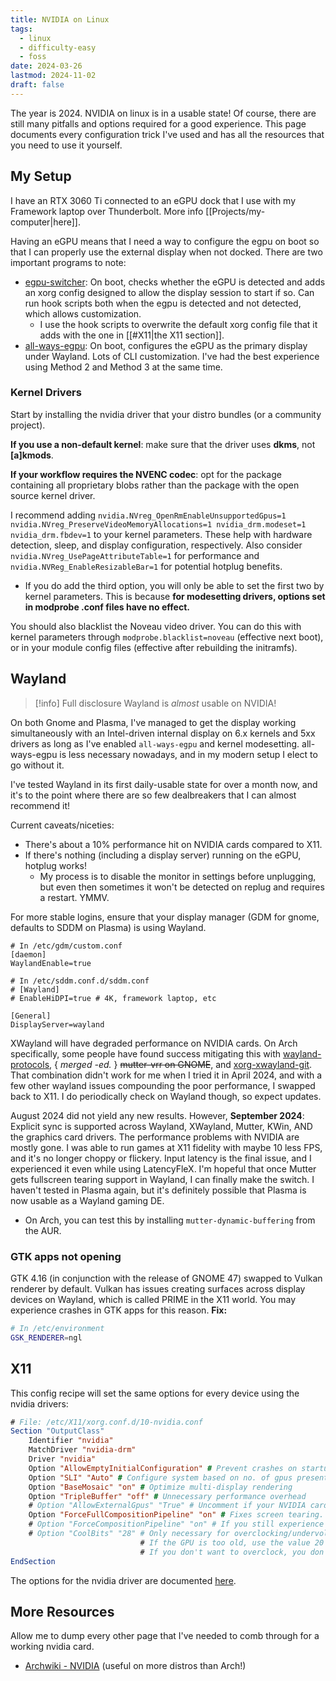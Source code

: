 ```yaml
---
title: NVIDIA on Linux
tags:
  - linux
  - difficulty-easy
  - foss
date: 2024-03-26
lastmod: 2024-11-02
draft: false
---
```

The year is 2024. NVIDIA on linux is in a usable state! Of course, there are still many pitfalls and options required for a good experience. This page documents every configuration trick I've used and has all the resources that you need to use it yourself.

## My Setup
I have an RTX 3060 Ti connected to an eGPU dock that I use with my Framework laptop over Thunderbolt. More info [[Projects/my-computer|here]].

Having an eGPU means that I need a way to configure the egpu on boot so that I can properly use the external display when not docked. There are two important programs to note:
- [egpu-switcher](https://github.com/hertg/egpu-switcher): On boot, checks whether the eGPU is detected and adds an xorg config designed to allow the display session to start if so. Can run hook scripts both when the egpu is detected and not detected, which allows customization.
	- I use the hook scripts to overwrite the default xorg config file that it adds with the one in [[#X11|the X11 section]].
- [all-ways-egpu](https://github.com/ewagner12/all-ways-egpu): On boot, configures the eGPU as the primary display under Wayland. Lots of CLI customization. I've had the best experience using Method 2 and Method 3 at the same time.
### Kernel Drivers
Start by installing the nvidia driver that your distro bundles (or a community project).

**If you use a non-default kernel**: make sure that the driver uses **dkms**, not **\[a\]kmods**.

**If your workflow requires the NVENC codec**: opt for the package containing all proprietary blobs rather than the package with the open source kernel driver.

I recommend adding `nvidia.NVreg_OpenRmEnableUnsupportedGpus=1 nvidia.NVreg_PreserveVideoMemoryAllocations=1 nvidia_drm.modeset=1 nvidia_drm.fbdev=1` to your kernel parameters. These help with hardware detection, sleep, and display configuration, respectively. Also consider `nvidia.NVreg_UsePageAttributeTable=1` for performance and `nvidia.NVReg_EnableResizableBar=1` for potential hotplug benefits.
- If you do add the third option, you will only be able to set the first two by kernel parameters. This is because **for modesetting drivers, options set in modprobe .conf files have no effect.**

You should also blacklist the Noveau video driver. You can do this with kernel parameters through `modprobe.blacklist=noveau` (effective next boot), or in your module config files (effective after rebuilding the initramfs).
## Wayland
> [!info] Full disclosure
> Wayland is *almost* usable on NVIDIA!

On both Gnome and Plasma, I've managed to get the display working simultaneously with an Intel-driven internal display on 6.x kernels and 5xx drivers as long as I've enabled `all-ways-egpu` and kernel modesetting. all-ways-egpu is less necessary nowadays, and in my modern setup I elect to go without it. 

I've tested Wayland in its first daily-usable state for over a month now, and it's to the point where there are so few dealbreakers that I can almost recommend it!

Current caveats/niceties:
- There's about a 10% performance hit on NVIDIA cards compared to X11.
- If there's nothing (including a display server) running on the eGPU, hotplug works!
	- My process is to disable the monitor in settings before unplugging, but even then sometimes it won't be detected on replug and requires a restart. YMMV.

For more stable logins, ensure that your display manager (GDM for gnome, defaults to SDDM on Plasma) is using Wayland.

```
# In /etc/gdm/custom.conf
[daemon]
WaylandEnable=true
```

```
# In /etc/sddm.conf.d/sddm.conf
# [Wayland]
# EnableHiDPI=true # 4K, framework laptop, etc

[General]
DisplayServer=wayland
```

XWayland will have degraded performance on NVIDIA cards. On Arch specifically, some people have found success mitigating this with [wayland-protocols](https://archlinux.org/packages/extra/any/wayland-protocols/), { *merged -ed.* } ~~mutter-vrr on GNOME~~, and [xorg-xwayland-git](https://aur.archlinux.org/packages/xorg-xwayland-git). That combination didn't work for me when I tried it in April 2024, and with a few other wayland issues compounding the poor performance, I swapped back to X11. I do periodically check on Wayland though, so expect updates.

August 2024 did not yield any new results. However, **September 2024**: Explicit sync is supported across Wayland, XWayland, Mutter, KWin, AND the graphics card drivers. The performance problems with NVIDIA are mostly gone. I was able to run games at X11 fidelity with maybe 10 less FPS, and it's no longer choppy or flickery. Input latency is the final issue, and I experienced it even while using LatencyFleX. I'm hopeful that once Mutter gets fullscreen tearing support in Wayland, I can finally make the switch. I haven't tested in Plasma again, but it's definitely possible that Plasma is now usable as a Wayland gaming DE.
- On Arch, you can test this by installing `mutter-dynamic-buffering` from the AUR. 

### GTK apps not opening
GTK 4.16 (in conjunction with the release of GNOME 47) swapped to Vulkan renderer by default. Vulkan has issues creating surfaces across display devices on Wayland, which is called PRIME in the X11 world. You may experience crashes in GTK apps for this reason. **Fix:**

```sh
# In /etc/environment
GSK_RENDERER=ngl
```

## X11
This config recipe will set the same options for every device using the nvidia drivers:

```xorg
# File: /etc/X11/xorg.conf.d/10-nvidia.conf
Section "OutputClass"
    Identifier "nvidia"
    MatchDriver "nvidia-drm"
    Driver "nvidia"
    Option "AllowEmptyInitialConfiguration" # Prevent crashes on startup
    Option "SLI" "Auto" # Configure system based on no. of gpus present
    Option "BaseMosaic" "on" # Optimize multi-display rendering
    Option "TripleBuffer" "off" # Unnecessary performance overhead
    # Option "AllowExternalGpus" "True" # Uncomment if your NVIDIA card is an eGPU
    Option "ForceFullCompositionPipeline" "on" # Fixes screen tearing. 
    # Option "ForceCompositionPipeline" "on" # If you still experience tearing with ForceFullCompositionPipeline, turn that setting off and turn this one on
    # Option "CoolBits" "28" # Only necessary for overclocking/undervolting. 
                             # If the GPU is too old, use the value 20 instead.
                             # If you don't want to overclock, you don't need to touch this line!
EndSection
```

The options for the nvidia driver are documented [here](https://download.nvidia.com/XFree86/Linux-x86_64/396.51/README/xconfigoptions.html).
## More Resources
Allow me to dump every other page that I've needed to comb through for a working nvidia card.
- [Archwiki - NVIDIA](https://wiki.archlinux.org/title/NVIDIA) (useful on more distros than Arch!)